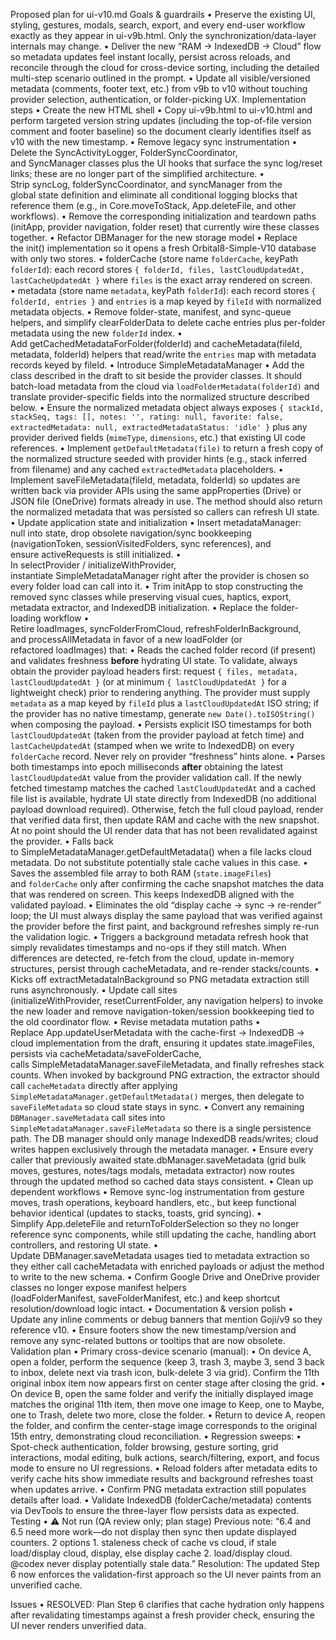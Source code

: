Proposed plan for ui-v10.md
Goals & guardrails
• Preserve the existing UI, styling, gestures, modals, search, export, and every end-user workflow exactly as they appear in ui-v9b.html. Only the synchronization/data-layer internals may change.
• Deliver the new “RAM → IndexedDB → Cloud” flow so metadata updates feel instant locally, persist across reloads, and reconcile through the cloud for cross-device sorting, including the detailed multi-step scenario outlined in the prompt.
• Update all visible/versioned metadata (comments, footer text, etc.) from v9b to v10 without touching provider selection, authentication, or folder-picking UX.
Implementation steps
• Create the new HTML shell
• Copy ui-v9b.html to ui-v10.html and perform targeted version string updates (including the top-of-file version comment and footer baseline) so the document clearly identifies itself as v10 with the new timestamp.
• Remove legacy sync instrumentation
• Delete the SyncActivityLogger, FolderSyncCoordinator, and SyncManager classes plus the UI hooks that surface the sync log/reset links; these are no longer part of the simplified architecture.
• Strip syncLog, folderSyncCoordinator, and syncManager from the global state definition and eliminate all conditional logging blocks that reference them (e.g., in Core.moveToStack, App.deleteFile, and other workflows).
• Remove the corresponding initialization and teardown paths (initApp, provider navigation, folder reset) that currently wire these classes together.
• Refactor DBManager for the new storage model
• Replace the init() implementation so it opens a fresh Orbital8-Simple-V10 database with only two stores.
  • folderCache (store name `folderCache`, keyPath `folderId`): each record stores `{ folderId, files, lastCloudUpdatedAt, lastCacheUpdatedAt }` where `files` is the exact array rendered on screen.
  • metadata (store name `metadata`, keyPath `folderId`): each record stores `{ folderId, entries }` and `entries` is a map keyed by `fileId` with normalized metadata objects.
• Remove folder-state, manifest, and sync-queue helpers, and simplify clearFolderData to delete cache entries plus per-folder metadata using the new `folderId` index.
• Add getCachedMetadataForFolder(folderId) and cacheMetadata(fileId, metadata, folderId) helpers that read/write the `entries` map with metadata records keyed by fileId.
• Introduce SimpleMetadataManager
• Add the class described in the draft to sit beside the provider classes. It should batch-load metadata from the cloud via `loadFolderMetadata(folderId)` and translate provider-specific fields into the normalized structure described below.
• Ensure the normalized metadata object always exposes `{ stackId, stackSeq, tags: [], notes: '', rating: null, favorite: false, extractedMetadata: null, extractedMetadataStatus: 'idle' }` plus any provider derived fields (`mimeType`, `dimensions`, etc.) that existing UI code references.
• Implement `getDefaultMetadata(file)` to return a fresh copy of the normalized structure seeded with provider hints (e.g., stack inferred from filename) and any cached `extractedMetadata` placeholders.
• Implement saveFileMetadata(fileId, metadata, folderId) so updates are written back via provider APIs using the same appProperties (Drive) or JSON file (OneDrive) formats already in use. The method should also return the normalized metadata that was persisted so callers can refresh UI state.
• Update application state and initialization
• Insert metadataManager: null into state, drop obsolete navigation/sync bookkeeping (navigationToken, sessionVisitedFolders, sync references), and ensure activeRequests is still initialized.
• In selectProvider / initializeWithProvider, instantiate SimpleMetadataManager right after the provider is chosen so every folder load can call into it.
• Trim initApp to stop constructing the removed sync classes while preserving visual cues, haptics, export, metadata extractor, and IndexedDB initialization.
• Replace the folder-loading workflow
• Retire loadImages, syncFolderFromCloud, refreshFolderInBackground, and processAllMetadata in favor of a new loadFolder (or refactored loadImages) that:
• Reads the cached folder record (if present) and validates freshness **before** hydrating UI state. To validate, always obtain the provider payload headers first: request `{ files, metadata, lastCloudUpdatedAt }` (or at minimum `{ lastCloudUpdatedAt }` for a lightweight check) prior to rendering anything. The provider must supply `metadata` as a map keyed by `fileId` plus a `lastCloudUpdatedAt` ISO string; if the provider has no native timestamp, generate `new Date().toISOString()` when composing the payload.
• Persists explicit ISO timestamps for both `lastCloudUpdatedAt` (taken from the provider payload at fetch time) and `lastCacheUpdatedAt` (stamped when we write to IndexedDB) on every `folderCache` record. Never rely on provider “freshness” hints alone.
• Parses both timestamps into epoch milliseconds **after** obtaining the latest `lastCloudUpdatedAt` value from the provider validation call. If the newly fetched timestamp matches the cached `lastCloudUpdatedAt` and a cached file list is available, hydrate UI state directly from IndexedDB (no additional payload download required). Otherwise, fetch the full cloud payload, render that verified data first, then update RAM and cache with the new snapshot. At no point should the UI render data that has not been revalidated against the provider.
• Falls back to SimpleMetadataManager.getDefaultMetadata() when a file lacks cloud metadata. Do not substitute potentially stale cache values in this case.
• Saves the assembled file array to both RAM (`state.imageFiles`) and `folderCache` only after confirming the cache snapshot matches the data that was rendered on screen. This keeps IndexedDB aligned with the validated payload.
• Eliminates the old “display cache → sync → re-render” loop; the UI must always display the same payload that was verified against the provider before the first paint, and background refreshes simply re-run the validation logic.
• Triggers a background metadata refresh hook that simply revalidates timestamps and no-ops if they still match. When differences are detected, re-fetch from the cloud, update in-memory structures, persist through cacheMetadata, and re-render stacks/counts.
• Kicks off extractMetadataInBackground so PNG metadata extraction still runs asynchronously.
• Update call sites (initializeWithProvider, resetCurrentFolder, any navigation helpers) to invoke the new loader and remove navigation-token/session bookkeeping tied to the old coordinator flow.
• Revise metadata mutation paths
• Replace App.updateUserMetadata with the cache-first → IndexedDB → cloud implementation from the draft, ensuring it updates state.imageFiles, persists via cacheMetadata/saveFolderCache, calls SimpleMetadataManager.saveFileMetadata, and finally refreshes stack counts. When invoked by background PNG extraction, the extractor should call `cacheMetadata` directly after applying `SimpleMetadataManager.getDefaultMetadata()` merges, then delegate to `saveFileMetadata` so cloud state stays in sync.
• Convert any remaining `DBManager.saveMetadata` call sites into `SimpleMetadataManager.saveFileMetadata` so there is a single persistence path. The DB manager should only manage IndexedDB reads/writes; cloud writes happen exclusively through the metadata manager.
• Ensure every caller that previously awaited state.dbManager.saveMetadata (grid bulk moves, gestures, notes/tags modals, metadata extractor) now routes through the updated method so cached data stays consistent.
• Clean up dependent workflows
• Remove sync-log instrumentation from gesture moves, trash operations, keyboard handlers, etc., but keep functional behavior identical (updates to stacks, toasts, grid syncing).
• Simplify App.deleteFile and returnToFolderSelection so they no longer reference sync components, while still updating the cache, handling abort controllers, and restoring UI state.
• Update DBManager.saveMetadata usages tied to metadata extraction so they either call cacheMetadata with enriched payloads or adjust the method to write to the new schema.
• Confirm Google Drive and OneDrive provider classes no longer expose manifest helpers (loadFolderManifest, saveFolderManifest, etc.) and keep shortcut resolution/download logic intact.
• Documentation & version polish
• Update any inline comments or debug banners that mention Goji/v9 so they reference v10.
• Ensure footers show the new timestamp/version and remove any sync-related buttons or tooltips that are now obsolete.
Validation plan
• Primary cross-device scenario (manual):
• On device A, open a folder, perform the sequence (keep 3, trash 3, maybe 3, send 3 back to inbox, delete next via trash icon, bulk-delete 3 via grid). Confirm the 11th original inbox item now appears first on center stage after closing the grid.
• On device B, open the same folder and verify the initially displayed image matches the original 11th item, then move one image to Keep, one to Maybe, one to Trash, delete two more, close the folder.
• Return to device A, reopen the folder, and confirm the center-stage image corresponds to the original 15th entry, demonstrating cloud reconciliation.
• Regression sweeps:
• Spot-check authentication, folder browsing, gesture sorting, grid interactions, modal editing, bulk actions, search/filtering, export, and focus mode to ensure no UI regressions.
• Reload folders after metadata edits to verify cache hits show immediate results and background refreshes toast when updates arrive.
• Confirm PNG metadata extraction still populates details after load.
• Validate IndexedDB (folderCache/metadata) contents via DevTools to ensure the three-layer flow persists data as expected.
Testing
• ⚠️ Not run (QA review only; plan stage)
Previous note: “6.4 and 6.5 need more work—do not display then sync then update displayed counters. 2 options 1. staleness check of cache vs cloud, if stale load/display cloud, display, else display cache 2. load/display cloud. @codex never display potentially stale data.”
Resolution: The updated Step 6 now enforces the validation-first approach so the UI never paints from an unverified cache.

Issues
• RESOLVED: Plan Step 6 clarifies that cache hydration only happens after revalidating timestamps against a fresh provider check, ensuring the UI never renders unverified data.
